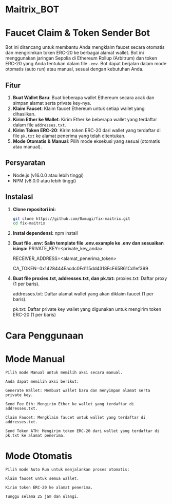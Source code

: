 # Maitrix_BOT
 
# Faucet Claim & Token Sender Bot

Bot ini dirancang untuk membantu Anda mengklaim faucet secara otomatis dan mengirimkan token ERC-20 ke berbagai alamat wallet. Bot ini menggunakan jaringan Sepolia di Ethereum Rollup (Arbitrum) dan token ERC-20 yang Anda tentukan dalam file `.env`. Bot dapat berjalan dalam mode otomatis (auto run) atau manual, sesuai dengan kebutuhan Anda.

## Fitur

1. **Buat Wallet Baru**: Buat beberapa wallet Ethereum secara acak dan simpan alamat serta private key-nya.
2. **Klaim Faucet**: Klaim faucet Ethereum untuk setiap wallet yang dihasilkan.
3. **Kirim Ether ke Wallet**: Kirim Ether ke beberapa wallet yang terdaftar dalam file `addresses.txt`.
4. **Kirim Token ERC-20**: Kirim token ERC-20 dari wallet yang terdaftar di file `pk.txt` ke alamat penerima yang telah ditentukan.
5. **Mode Otomatis & Manual**: Pilih mode eksekusi yang sesuai (otomatis atau manual).

## Persyaratan

- Node.js (v16.0.0 atau lebih tinggi)
- NPM (v8.0.0 atau lebih tinggi)

## Instalasi

1. **Clone repositori ini:**
   ```bash
   git clone https://github.com/0xmugi/fix-maitrix.git
   cd fix-maitrix
   
2. **Instal dependensi:**
   npm install

3. **Buat file .env: Salin template file .env.example ke .env dan sesuaikan isinya:**
   PRIVATE_KEY=<private_key_anda>
   
   RECEIVER_ADDRESS=<alamat_penerima_token>
   
   CA_TOKEN=0x1428444Eacdc0Fd115dd4318FcE65B61Cd1ef399

4. **Buat file proxies.txt, addresses.txt, dan pk.txt:**
   proxies.txt: Daftar proxy (1 per baris).
   
   addresses.txt: Daftar alamat wallet yang akan diklaim faucet (1 per baris).
   
   pk.txt: Daftar private key wallet yang digunakan untuk mengirim token ERC-20 (1 per baris)

# Cara Penggunaan
 # Mode Manual
    Pilih mode Manual untuk memilih aksi secara manual.
    
    Anda dapat memilih aksi berikut:
    
    Generate Wallet: Membuat wallet baru dan menyimpan alamat serta private key.
    
    Send Fee Eth: Mengirim Ether ke wallet yang terdaftar di addresses.txt.
    
    Claim Faucet: Mengklaim faucet untuk wallet yang terdaftar di addresses.txt.
    
    Send Token ATH: Mengirim token ERC-20 dari wallet yang terdaftar di pk.txt ke alamat penerima.
 
 # Mode Otomatis
    Pilih mode Auto Run untuk menjalankan proses otomatis:
    
    Klaim faucet untuk semua wallet.
    
    Kirim token ERC-20 ke alamat penerima.
    
    Tunggu selama 25 jam dan ulangi.
